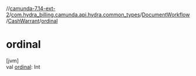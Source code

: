 //[camunda-7.14-ext-2](../../../../index.md)/[com.hydra_billing.camunda.api.hydra.common_types](../../index.md)/[DocumentWorkflow](../index.md)/[CashWarrant](index.md)/[ordinal](ordinal.md)

# ordinal

[jvm]\
val [ordinal](ordinal.md): Int
